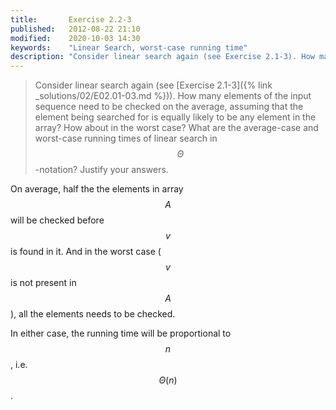 ```yaml
--- 
title:       Exercise 2.2-3
published:   2012-08-22 21:10
modified:    2020-10-03 14:30
keywords:    "Linear Search, worst-case running time"
description: "Consider linear search again (see Exercise 2.1-3). How many elements of the input sequence need to be checked on the average, assuming that the element being searched for is equally likely to be any element in the array? How about in the worst case? What are the average-case and worst-case running times of linear search in Θ-notation? Justify your answers."
---
```


> Consider linear search again (see [Exercise 2.1-3]({% link _solutions/02/E02.01-03.md %})). How many elements of the input sequence need to be checked on the average, assuming that the element being searched for is equally likely to be any element in the array? How about in the worst case? What are the average-case and worst-case running times of linear search in $$\Theta$$-notation? Justify your answers.

On average, half the the elements in array $$A$$ will be checked before $$v$$ is found in it. And in the worst case ($$v$$ is not present in $$A$$), all the elements needs to be checked.

In either case, the running time will be proportional to $$n$$, i.e. $$\Theta(n)$$.
